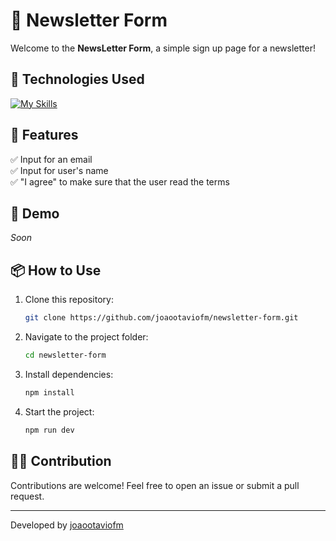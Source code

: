 # 🔐 Newsletter Form

Welcome to the **NewsLetter Form**, a simple sign up page for a newsletter!
## 🚀 Technologies Used


[![My Skills](https://skillicons.dev/icons?i=js,react,tailwind)](https://skillicons.dev)

## 🎯 Features

✅ Input for an email\
✅ Input for user's name\
✅ "I agree" to make sure that the user read the terms

## 📸 Demo
*Soon*

## 📦 How to Use

1. Clone this repository:
   ```sh
   git clone https://github.com/joaootaviofm/newsletter-form.git
   ```
2. Navigate to the project folder:
   ```sh
   cd newsletter-form
   ```
3. Install dependencies:
   ```sh
   npm install
   ```
4. Start the project:
   ```sh
   npm run dev
   ```

## 👨‍💻 Contribution

Contributions are welcome! Feel free to open an issue or submit a pull request.

---

Developed by [joaootaviofm](https://github.com/joaootaviofm)
